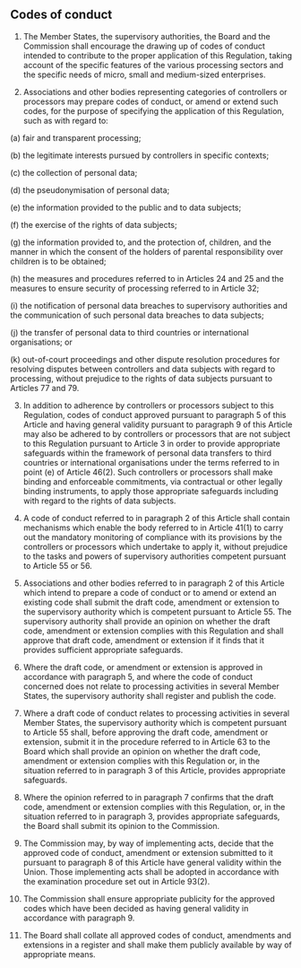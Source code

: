 ## Codes of conduct

1. The Member States, the supervisory authorities, the Board and the Commission shall encourage the drawing up of codes of conduct intended to contribute to the proper application of this Regulation, taking account of the specific features of the various processing sectors and the specific needs of micro, small and medium-sized enterprises.

2. Associations and other bodies representing categories of controllers or processors may prepare codes of conduct, or amend or extend such codes, for the purpose of specifying the application of this Regulation, such as with regard to:

(a) fair and transparent processing;

(b) the legitimate interests pursued by controllers in specific contexts;

(c) the collection of personal data;

(d) the pseudonymisation of personal data;

(e) the information provided to the public and to data subjects;

(f) the exercise of the rights of data subjects;

(g) the information provided to, and the protection of, children, and the manner in which the consent of the holders of parental responsibility over children is to be obtained;

(h) the measures and procedures referred to in Articles 24 and 25 and the measures to ensure security of processing referred to in Article 32;

(i) the notification of personal data breaches to supervisory authorities and the communication of such personal data breaches to data subjects;

(j) the transfer of personal data to third countries or international organisations; or

(k) out-of-court proceedings and other dispute resolution procedures for resolving disputes between controllers and data subjects with regard to processing, without prejudice to the rights of data subjects pursuant to Articles 77 and 79.

3. In addition to adherence by controllers or processors subject to this Regulation, codes of conduct approved pursuant to paragraph 5 of this Article and having general validity pursuant to paragraph 9 of this Article may also be adhered to by controllers or processors that are not subject to this Regulation pursuant to Article 3 in order to provide appropriate safeguards within the framework of personal data transfers to third countries or international organisations under the terms referred to in point (e) of Article 46(2). Such controllers or processors shall make binding and enforceable commitments, via contractual or other legally binding instruments, to apply those appropriate safeguards including with regard to the rights of data subjects.

4. A code of conduct referred to in paragraph 2 of this Article shall contain mechanisms which enable the body referred to in Article 41(1) to carry out the mandatory monitoring of compliance with its provisions by the controllers or processors which undertake to apply it, without prejudice to the tasks and powers of supervisory authorities competent pursuant to Article 55 or 56.

5. Associations and other bodies referred to in paragraph 2 of this Article which intend to prepare a code of conduct or to amend or extend an existing code shall submit the draft code, amendment or extension to the supervisory authority which is competent pursuant to Article 55. The supervisory authority shall provide an opinion on whether the draft code, amendment or extension complies with this Regulation and shall approve that draft code, amendment or extension if it finds that it provides sufficient appropriate safeguards.

6. Where the draft code, or amendment or extension is approved in accordance with paragraph 5, and where the code of conduct concerned does not relate to processing activities in several Member States, the supervisory authority shall register and publish the code.

7. Where a draft code of conduct relates to processing activities in several Member States, the supervisory authority which is competent pursuant to Article 55 shall, before approving the draft code, amendment or extension, submit it in the procedure referred to in Article 63 to the Board which shall provide an opinion on whether the draft code, amendment or extension complies with this Regulation or, in the situation referred to in paragraph 3 of this Article, provides appropriate safeguards.

8. Where the opinion referred to in paragraph 7 confirms that the draft code, amendment or extension complies with this Regulation, or, in the situation referred to in paragraph 3, provides appropriate safeguards, the Board shall submit its opinion to the Commission.

9. The Commission may, by way of implementing acts, decide that the approved code of conduct, amendment or extension submitted to it pursuant to paragraph 8 of this Article have general validity within the Union. Those implementing acts shall be adopted in accordance with the examination procedure set out in Article 93(2).

10. The Commission shall ensure appropriate publicity for the approved codes which have been decided as having general validity in accordance with paragraph 9.

11. The Board shall collate all approved codes of conduct, amendments and extensions in a register and shall make them publicly available by way of appropriate means.
